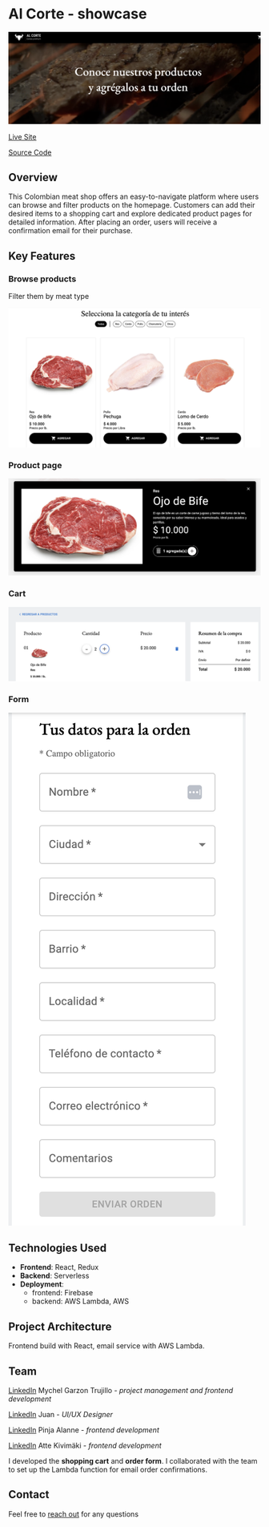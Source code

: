 # Al Corte - showcase

![alt text](home.png)

[Live Site](https://alcorte.com.co/)

[Source Code](https://github.com/MychelGarzon/meatShop)

## Overview

This Colombian meat shop offers an easy-to-navigate platform where users can browse and filter products on the homepage. Customers can add their desired items to a shopping cart and explore dedicated product pages for detailed information. After placing an order, users will receive a confirmation email for their purchase.

## Key Features

### Browse products

Filter them by meat type

![alt text](filter.png)

### Product page

![alt text](product.png)

### Cart

![alt text](cart.png)

### Form

![alt text](form.png)

## Technologies Used

- **Frontend**: React, Redux
- **Backend**: Serverless
- **Deployment**:
  - frontend: Firebase
  - backend: AWS Lambda, AWS

## Project Architecture

Frontend build with React, email service with AWS Lambda.

## Team

[LinkedIn](https://www.linkedin.com/in/mychel-garzon-trujillo) Mychel Garzon Trujillo - _project management and frontend development_

[LinkedIn]() Juan - _UI/UX Designer_

[LinkedIn](https://www.linkedin.com/in/pinja-alanne-3920a1161) Pinja Alanne - _frontend development_

[LinkedIn](https://www.linkedin.com/in/aj-kivimaki) Atte Kivimäki - _frontend development_

I developed the **shopping cart** and **order form**. I collaborated with the team to set up the Lambda function for email order confirmations.

## Contact

Feel free to [reach out](https://www.linkedin.com/in/aj-kivimaki) for any questions
